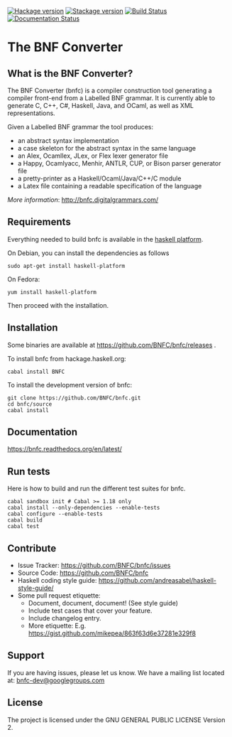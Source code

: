 [![Hackage version](https://img.shields.io/hackage/v/BNFC.svg?label=Hackage)](http://hackage.haskell.org/package/BNFC)
[![Stackage version](https://www.stackage.org/package/BNFC/badge/lts?label=Stackage)](https://www.stackage.org/package/BNFC)
[![Build Status](https://travis-ci.org/BNFC/bnfc.svg?branch=master)](https://travis-ci.org/BNFC/bnfc)
[![Documentation Status](https://readthedocs.org/projects/bnfc/badge/?version=latest)](http://bnfc.readthedocs.io/en/latest/?badge=latest)

The BNF Converter
=================

What is the BNF Converter?
--------------------------

The BNF Converter (bnfc) is a compiler construction tool generating a compiler
front-end from a Labelled BNF grammar. It is currently able to generate C, C++,
C#, Haskell, Java, and OCaml, as well as XML representations.

Given a Labelled BNF grammar the tool produces:
- an abstract syntax implementation
- a case skeleton for the abstract syntax in the same language
- an Alex, Ocamllex, JLex, or Flex lexer generator file
- a Happy, Ocamlyacc, Menhir, ANTLR, CUP, or Bison parser generator file
- a pretty-printer as a Haskell/Ocaml/Java/C++/C module
- a Latex file containing a readable specification of the language

*More information*: http://bnfc.digitalgrammars.com/

Requirements
------------

Everything needed to build bnfc is available in the
[haskell platform](https://www.haskell.org/platform/).

On Debian, you can install the dependencies as follows

    sudo apt-get install haskell-platform

On Fedora:

    yum install haskell-platform

Then proceed with the installation.

Installation
------------

Some binaries are available at https://github.com/BNFC/bnfc/releases .

To install bnfc from hackage.haskell.org:

    cabal install BNFC

To install the development version of bnfc:

    git clone https://github.com/BNFC/bnfc.git
    cd bnfc/source
    cabal install


Documentation
-------------

https://bnfc.readthedocs.org/en/latest/

Run tests
---------

Here is how to build and run the different test suites for bnfc.

    cabal sandbox init # Cabal >= 1.18 only
    cabal install --only-dependencies --enable-tests
    cabal configure --enable-tests
    cabal build
    cabal test

Contribute
----------

- Issue Tracker: https://github.com/BNFC/bnfc/issues
- Source Code: https://github.com/BNFC/bnfc
- Haskell coding style guide: https://github.com/andreasabel/haskell-style-guide/
- Some pull request etiquette:
  * Document, document, document!  (See style guide)
  * Include test cases that cover your feature.
  * Include changelog entry.
  * More etiquette: E.g. https://gist.github.com/mikepea/863f63d6e37281e329f8

Support
-------

If you are having issues, please let us know.
We have a mailing list located at: bnfc-dev@googlegroups.com

License
-------

The project is licensed under the GNU GENERAL PUBLIC LICENSE Version 2.
